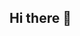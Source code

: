 ## Hi there 👋

<!--
**davidc0dex/davidc0dex** is a ✨ _special_ ✨ repository because its `README.md` (this file) appears on your GitHub profile.

Read about me:

- 🔭 I’m currently working on **LINKMANIA** RPG (**Rage Multiplayer** Server)
- 🌱 I’m currently learning **JavaScript & MySQL**
- 💬 Ask me about __new projects / collabs__
- 📫 How to reach me: Add me on Discord: *twizzysef* / message me on Instagram : *.davido14*
- 😄 Pronouns: David
-->
